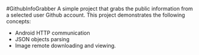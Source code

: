 #GithubInfoGrabber
A simple project that grabs the public information from a selected user Github account. This project demonstrates the following concepts:

- Android HTTP communication
- JSON objects parsing
- Image remote downloading and viewing.